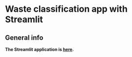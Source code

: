 # Waste classification app with Streamlit

## General info



**The Streamlit application is  [here](https://share.streamlit.io/aniass/waste-app/main/waste.py).**

